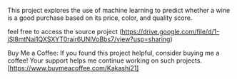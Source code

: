 This project explores the use of machine learning to predict whether a wine is a good purchase based on its price, color, and quality score.

feel free to access the source project
(https://drive.google.com/file/d/1-jSl8mtNai1QXSXYT0rair6UNlVoBbs7/view?usp=sharing)

Buy Me a Coffee:
If you found this project helpful, consider buying me a coffee! Your support helps me continue working on such projects. [https://www.buymeacoffee.com/Kakashi21]
